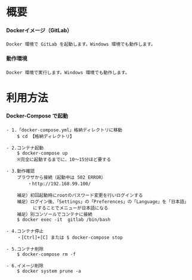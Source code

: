 # 概要

#### Dockerイメージ（GitLab）

    Docker 環境で GitLab を起動します。Windows 環境でも動作します。

#### 動作環境

    Docker 環境で実行します。Windows 環境でも動作します。

# 利用方法

#### Docker-Compose で起動

    - 1.「docker-compose.yml」格納ディレクトリに移動
        $ cd 【格納ディレクトリ】

    - 2.コンテナ起動
        $ docker-compose up
        ※完全に起動するまでに、10～15分ほど要する

    - 3.動作確認
        ブラウザから接続（起動中は 502 ERROR）
            ・http://192.168.99.100/
        
        補足）初回起動時にrootのパスワード変更を行いログインする
        補足）ログイン後、「Settings」の「Preferences」の「Language」を「日本語」
              にすることでメニューが日本語になる
        補足）別コンソールでコンテナに接続
        $ docker exec -it  gitlab /bin/bash

    - 4.コンテナ停止
        ・[Ctrl]+[C] または $ docker-compose stop

    - 5.コンテナ削除
        $ docker-compose rm -f

    - 6.イメージ削除
        $ docker system prune -a
